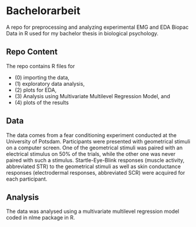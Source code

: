 # Bachelorarbeit

A repo for preprocessing and analyzing experimental EMG and EDA Biopac Data in R used for my bachelor thesis in biological psychology. 

## Repo Content
The repo contains R files for 
* (0) importing the data, 
* (1) exploratory data analysis, 
* (2) plots for EDA, 
* (3) Analysis using Multivariate Multilevel Regression Model, and 
* (4) plots of the results


## Data
The data comes from a fear conditioning experiment conducted at the University of Potsdam. Participants were presented with geometrical stimuli on a computer screen. One of the geometrical stimuli was paired with an electrical stimulus on 50% of the trials, while the other one was never paired with such a stimulus. Startle-Eye-Blink responses (muscle activity, abbreviated STR) to the geometrical stimuli as well as skin conductance responses (electrodermal responses, abbreviated SCR) were acquired for each participant. 

## Analysis
The data was analysed using a multivariate multilevel regression model coded in nlme package in R.





